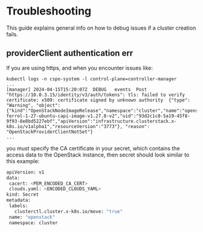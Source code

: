 # Troubleshooting

This guide explains general info on how to debug issues if a cluster creation fails.

## providerClient authentication err

If you are using https, and when you encounter issues like:

```
kubectl logs -n cspo-system -l control-plane=controller-manager
...
[manager] 2024-04-15T15:20:07Z	DEBUG	events	Post "https://10.0.3.15/identity/v3/auth/tokens": tls: failed to verify certificate: x509: certificate signed by unknown authority	{"type": "Warning", "object": {"kind":"OpenStackNodeImageRelease","namespace":"cluster","name":"openstack-ferrol-1-27-ubuntu-capi-image-v1.27.8-v2","uid":"93d2c1c8-5a19-45f8-9f93-8e8bd5227ebf","apiVersion":"infrastructure.clusterstack.x-k8s.io/v1alpha1","resourceVersion":"3773"}, "reason": "OpenStackProviderClientNotSet"}
...
```

you must specify the CA certificate in your secret, which contains the access data to the OpenStack instance, then secret should look similar to this example:

 ```bash
apiVersion: v1
data:
  cacert: <PEM_ENCODED_CA_CERT>
  clouds.yaml: <ENCODED_CLOUDS_YAML>
kind: Secret
metadata:
  labels:
    clusterctl.cluster.x-k8s.io/move: "true"
  name: "openstack"
  namespace: cluster
 ```
